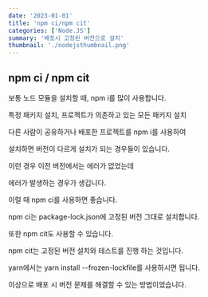 ```yaml
---
date: '2023-01-01'
title: 'npm ci/npm cit'
categories: ['Node.JS']
summary: '배포시 고정된 버전으로 설치'
thumbnail: './nodejsthumbnail.png'
---
```


## npm ci / npm cit

보통 노드 모듈을 설치할 때, npm i를 많이 사용합니다.

특정 패키지 설치, 프로젝트가 의존하고 있는 모든 패키지 설치

다른 사람이 공유하거나 배포한 프로젝트를 npm i를 사용하여

설치하면 버전이 다르게 설치가 되는 경우들이 있습니다.

이런 경우 이전 버전에서는 에러가 없었는데

에러가 발생하는 경우가 생깁니다.

이럴 때 npm ci를 사용하면 좋습니다.

npm ci는 package-lock.json에 고정된 버전 그대로 설치합니다.

또한 npm cit도 사용할 수 있습니다.

npm cit는 고정된 버전 설치와 테스트를 진행 하는 것입니다.

yarn에서는 yarn install --frozen-lockfile를 사용하시면 됩니다.

이상으로 배포 시 버전 문제를 해결할 수 있는 방법이었습니다.
